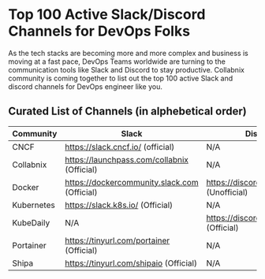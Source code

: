 # Top 100 Active Slack/Discord Channels for DevOps Folks

As the tech stacks are becoming more and more complex and business is moving at a fast pace, DevOps Teams worldwide are turning to the communication tools like Slack and Discord to stay productive. Collabnix community is coming together to list out the top 100 active Slack and discord channels for DevOps engineer like you.


## Curated List of Channels (in alphebetical order)

| Community  | Slack | Discord |
| ------------- | ------------- | ------------- | 
| CNCF | https://slack.cncf.io/ (official) | N/A |
| Collabnix | https://launchpass.com/collabnix (Official) | N/A |
| Docker   | https://dockercommunity.slack.com (Official)  | https://discord.gg/CVBzBtdY (Unofficial) |
| Kubernetes  | https://slack.k8s.io/ (Official)  | N/A |
| KubeDaily | N/A | https://discord.gg/rEvr7vq (Official) | 
| Portainer | https://tinyurl.com/portainer (Official) | N/A |
| Shipa | https://tinyurl.com/shipaio (Official) | N/A |
